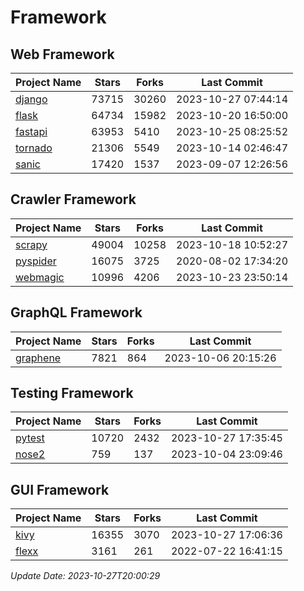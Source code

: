 # Framework

## Web Framework
| Project Name | Stars | Forks | Last Commit |
| ------------ | ----- | ----- | ----------- |
| [django](https://github.com/django/django) | 73715 | 30260 | 2023-10-27 07:44:14 |
| [flask](https://github.com/pallets/flask) | 64734 | 15982 | 2023-10-20 16:50:00 |
| [fastapi](https://github.com/tiangolo/fastapi) | 63953 | 5410 | 2023-10-25 08:25:52 |
| [tornado](https://github.com/tornadoweb/tornado) | 21306 | 5549 | 2023-10-14 02:46:47 |
| [sanic](https://github.com/sanic-org/sanic) | 17420 | 1537 | 2023-09-07 12:26:56 |

## Crawler Framework
| Project Name | Stars | Forks | Last Commit |
| ------------ | ----- | ----- | ----------- |
| [scrapy](https://github.com/scrapy/scrapy) | 49004 | 10258 | 2023-10-18 10:52:27 |
| [pyspider](https://github.com/binux/pyspider) | 16075 | 3725 | 2020-08-02 17:34:20 |
| [webmagic](https://github.com/code4craft/webmagic) | 10996 | 4206 | 2023-10-23 23:50:14 |

## GraphQL Framework
| Project Name | Stars | Forks | Last Commit |
| ------------ | ----- | ----- | ----------- |
| [graphene](https://github.com/graphql-python/graphene) | 7821 | 864 | 2023-10-06 20:15:26 |

## Testing Framework
| Project Name | Stars | Forks | Last Commit |
| ------------ | ----- | ----- | ----------- |
| [pytest](https://github.com/pytest-dev/pytest) | 10720 | 2432 | 2023-10-27 17:35:45 |
| [nose2](https://github.com/nose-devs/nose2) | 759 | 137 | 2023-10-04 23:09:46 |

## GUI Framework
| Project Name | Stars | Forks | Last Commit |
| ------------ | ----- | ----- | ----------- |
| [kivy](https://github.com/kivy/kivy) | 16355 | 3070 | 2023-10-27 17:06:36 |
| [flexx](https://github.com/flexxui/flexx) | 3161 | 261 | 2022-07-22 16:41:15 |

*Update Date: 2023-10-27T20:00:29*